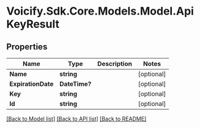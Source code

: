 # Voicify.Sdk.Core.Models.Model.ApiKeyResult
## Properties

Name | Type | Description | Notes
------------ | ------------- | ------------- | -------------
**Name** | **string** |  | [optional] 
**ExpirationDate** | **DateTime?** |  | [optional] 
**Key** | **string** |  | [optional] 
**Id** | **string** |  | [optional] 

[[Back to Model list]](../README.md#documentation-for-models) [[Back to API list]](../README.md#documentation-for-api-endpoints) [[Back to README]](../README.md)

